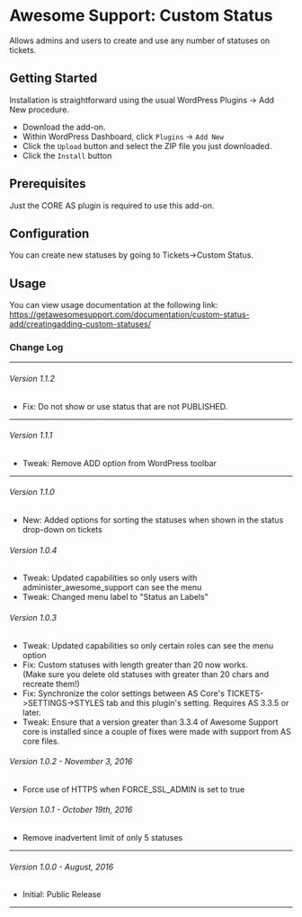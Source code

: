 # Awesome Support: Custom Status

Allows admins and users to create and use any number of statuses on tickets. 

## Getting Started

Installation is straightforward using the usual WordPress Plugins -> Add New procedure.

- Download the add-on.
- Within WordPress Dashboard, click `Plugins` -> `Add New`
- Click the `Upload` button and select the ZIP file you just downloaded.
- Click the `Install` button

## Prerequisites

Just the CORE AS plugin is required to use this add-on. 

## Configuration

You can create new statuses by going to Tickets->Custom Status.

## Usage

You can view usage documentation at the following link: https://getawesomesupport.com/documentation/custom-status-add/creatingadding-custom-statuses/

### Change Log
-----------------------------------------------------------------------------------------
###### Version 1.1.2
- Fix: Do not show or use status that are not PUBLISHED.

-----------------------------------------------------------------------------------------
###### Version 1.1.1
- Tweak: Remove ADD option from WordPress toolbar

-----------------------------------------------------------------------------------------
###### Version 1.1.0
- New: Added options for sorting the statuses when shown in the status drop-down on tickets

###### Version 1.0.4
- Tweak: Updated capabilities so only users with administer_awesome_support can see the menu
- Tweak: Changed menu label to "Status an Labels"

###### Version 1.0.3
- Tweak: Updated capabilities so only certain roles can see the menu option
- Fix: Custom statuses with length greater than 20 now works.  
		(Make sure you delete old statuses with greater than 20 chars and recreate them!)
- Fix: Synchronize the color settings between AS Core's TICKETS->SETTINGS->STYLES tab and 
		this plugin's setting.  Requires AS 3.3.5 or later.
- Tweak: Ensure that a version greater than 3.3.4 of Awesome Support core is installed since
		a couple of fixes were made with support from AS core files.

###### Version 1.0.2 - November 3, 2016
- Force use of HTTPS when FORCE_SSL_ADMIN is set to true

###### Version 1.0.1 - October 19th, 2016
- Remove inadvertent limit of only 5 statuses

-----------------------------------------------------------------------------------------
###### Version 1.0.0 - August, 2016
- Initial: Public Release

-----------------------------------------------------------------------------------------